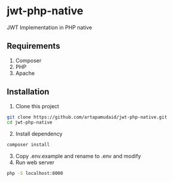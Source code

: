 # jwt-php-native

JWT Implementation in PHP native

## Requirements

1. Composer
2. PHP
3. Apache

## Installation

1. Clone this project

```bash
git clone https://github.com/artapamudaid/jwt-php-native.git
cd jwt-php-native
```

2. Install dependency

```bash
composer install
```

3. Copy .env.example and rename to .env and modify
4. Run web server

```bash
php -S localhost:8000
```
